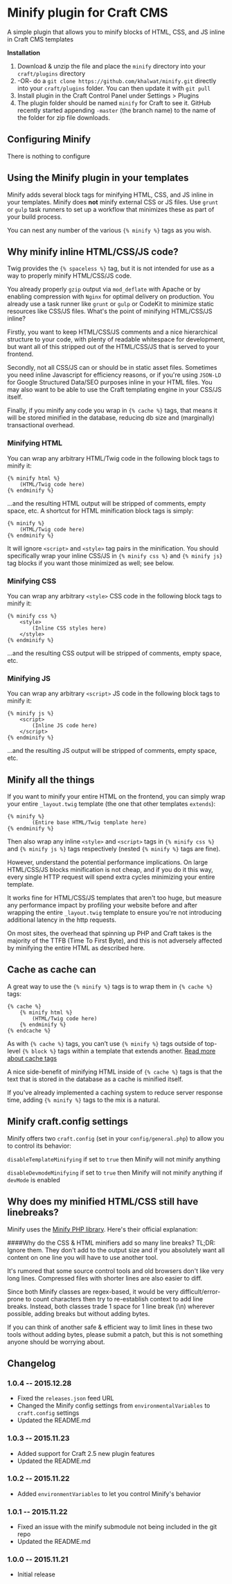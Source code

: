 # Minify plugin for Craft CMS

A simple plugin that allows you to minify blocks of HTML, CSS, and JS inline in Craft CMS templates

**Installation**

1. Download & unzip the file and place the `minify` directory into your `craft/plugins` directory
2.  -OR- do a `git clone https://github.com/khalwat/minify.git` directly into your `craft/plugins` folder.  You can then update it with `git pull`
3. Install plugin in the Craft Control Panel under Settings > Plugins
4. The plugin folder should be named `minify` for Craft to see it.  GitHub recently started appending `-master` (the branch name) to the name of the folder for zip file downloads.

## Configuring Minify

There is nothing to configure

## Using the Minify plugin in your templates

Minify adds several block tags for minifying HTML, CSS, and JS inline in your templates.  Minify does **not** minify external CSS or JS files.  Use `grunt` or `gulp` task runners to set up a workflow that minimizes these as part of your build process.

You can nest any number of the various `{% minify %}` tags as you wish.

## Why minify inline HTML/CSS/JS code?

Twig provides the `{% spaceless %}` tag, but it is not intended for use as a way to properly minify HTML/CSS/JS code.

You already properly `gzip` output via `mod_deflate` with Apache or by enabling compression with `Nginx` for optimal delivery on production.  You already use a task runner like `grunt` or `gulp` or CodeKit to minimize static resources like CSS/JS files.  What's the point of minifying HTML/CSS/JS inline?

Firstly, you want to keep HTML/CSS/JS comments and a nice hierarchical structure to your code, with plenty of readable whitespace for development, but want all of this stripped out of the HTML/CSS/JS that is served to your frontend.

Secondly, not all CSS/JS can or should be in static asset files.  Sometimes you need inline Javascript for efficiency reasons, or if you're using `JSON-LD` for Google Structured Data/SEO purposes inline in your HTML files.  You may also want to be able to use the Craft templating engine in your CSS/JS itself.

Finally, if you minify any code you wrap in `{% cache %}` tags, that means it will be stored minified in the database, reducing db size and (marginally) transactional overhead.

### Minifying HTML

You can wrap any arbitrary HTML/Twig code in the following block tags to minify it:

	{% minify html %}
		(HTML/Twig code here)
    {% endminify %}

...and the resulting HTML output will be stripped of comments, empty space, etc.  A shortcut for HTML minification block tags is simply:

	{% minify %}
		(HTML/Twig code here)
    {% endminify %}
    
It will ignore `<script>` and `<style>` tag pairs in the minification.  You should specifically wrap your inline CSS/JS in `{% minify css %}` and `{% minify js}` tag blocks if you want those minimized as well; see below.

### Minifying CSS

You can wrap any arbitrary `<style>` CSS code in the following block tags to minify it:

	{% minify css %}
 		<style>
 			(Inline CSS styles here)
		</style>
	{% endminify %}

...and the resulting CSS output will be stripped of comments, empty space, etc.
    
### Minifying JS

You can wrap any arbitrary `<script>` JS code in the following block tags to minify it:

	{% minify js %}
 		<script>
 			(Inline JS code here)
 		</script>
    {% endminify %}

...and the resulting JS output will be stripped of comments, empty space, etc.
    
## Minify all the things

If you want to minify your entire HTML on the frontend, you can simply wrap your entire `_layout.twig` template (the one that other templates `extends`):

	{% minify %}
			(Entire base HTML/Twig template here)
    {% endminify %}

Then also wrap any inline `<style>` and `<script>` tags in `{% minify css %}` and `{% minify js %}` tags respectively (nested `{% minify %}` tags are fine).

However, understand the potential performance implications.  On large HTML/CSS/JS blocks minification is not cheap, and if you do it this way, every single HTTP request will spend extra cycles minimizing your entire template.

It works fine for HTML/CSS/JS templates that aren't too huge, but measure any performance impact by profiling your website before and after wrapping the entire `_layout.twig` template to ensure you're not introducing additional latency in the http requests.

On most sites, the overhead that spinning up PHP and Craft takes is the majority of the TTFB (Time To First Byte), and this is not adversely affected by minifying the entire HTML as described here.

## Cache as cache can

A great way to use the `{% minify %}` tags is to wrap them in `{% cache %}` tags:

	{% cache %}
		{% minify html %}
			(HTML/Twig code here)
    	{% endminify %}
    {% endcache %}

As with `{% cache %}` tags, you can’t use `{% minify %}` tags outside of top-level `{% block %}` tags within a template that extends another.  [Read more about cache tags](http://buildwithcraft.com/docs/templating/cache)

A nice side-benefit of minifying HTML inside of `{% cache %}` tags is that the text that is stored in the database as a cache is minified itself.

If you've already implemented a caching system to reduce server response time, adding `{% minify %}` tags to the mix is a natural.

## Minify craft.config settings

Minify offers two `craft.config` (set in your `config/general.php`) to allow you to control its behavior:

`disableTemplateMinifying` if set to `true` then Minify will not minify anything

`disableDevmodeMinifying` if set to `true` then Minify will not minify anything if `devMode` is enabled

## Why does my minified HTML/CSS still have linebreaks?

Minify uses the [Minify PHP library](https://github.com/mrclay/minify).  Here's their official explanation:

####Why do the CSS & HTML minifiers add so many line breaks?
TL;DR: Ignore them. They don't add to the output size and if you absolutely want all content on one line you will have to use another tool.

It's rumored that some source control tools and old browsers don't like very long lines. Compressed files with shorter lines are also easier to diff.

Since both Minify classes are regex-based, it would be very difficult/error-prone to count characters then try to re-establish context to add line breaks. Instead, both classes trade 1 space for 1 line break (\n) wherever possible, adding breaks but without adding bytes.

If you can think of another safe & efficient way to limit lines in these two tools without adding bytes, please submit a patch, but this is not something anyone should be worrying about.

## Changelog

### 1.0.4 -- 2015.12.28

* Fixed the `releases.json` feed URL
* Changed the Minify config settings from `environmentalVariables` to `craft.config` settings
* Updated the README.md

### 1.0.3 -- 2015.11.23

* Added support for Craft 2.5 new plugin features
* Updated the README.md

### 1.0.2 -- 2015.11.22

* Added `environmentVariables` to let you control Minify's behavior

### 1.0.1 -- 2015.11.22

* Fixed an issue with the minify submodule not being included in the git repo
* Updated the README.md

### 1.0.0 -- 2015.11.21

* Initial release
